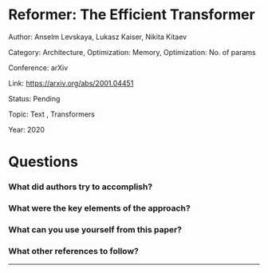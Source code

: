 # Reformer: The Efficient Transformer
Author: Anselm Levskaya, Lukasz Kaiser, Nikita Kitaev

Category: Architecture, Optimization: Memory, Optimization: No. of params

Conference: arXiv

Link: https://arxiv.org/abs/2001.04451

Status: Pending

Topic: Text , Transformers

Year: 2020

# Questions

### What did authors try to accomplish?

### What were the key elements of the approach?

### What can you use yourself from this paper?

### What other references to follow?

---